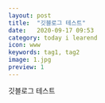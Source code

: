 ```yaml
---
layout: post
title:  "깃블로그 테스트"
date:   2020-09-17 09:53
category: today i learend
icon: www
keywords: tag1, tag2
image: 1.jpg
preview: 1
---
```


깃블로그 테스트